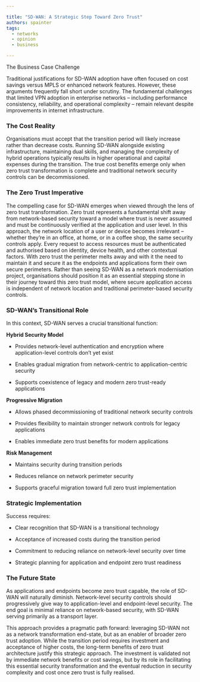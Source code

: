 ```yaml
---

title: "SD-WAN: A Strategic Step Toward Zero Trust"
authors: spainter
tags:
  - networks
  - opinion
  - business

---
```


The Business Case Challenge

Traditional justifications for SD-WAN adoption have often focused on cost savings versus MPLS or enhanced network features. However, these arguments frequently fall short under scrutiny. The fundamental challenges that limited VPN adoption in enterprise networks – including performance consistency, reliability, and operational complexity – remain relevant despite improvements in internet infrastructure.
<!-- truncate -->
### The Cost Reality

Organisations must accept that the transition period will likely increase rather than decrease costs. Running SD-WAN alongside existing infrastructure, maintaining dual skills, and managing the complexity of hybrid operations typically results in higher operational and capital expenses during the transition. The true cost benefits emerge only when zero trust transformation is complete and traditional network security controls can be decommissioned.

### The Zero Trust Imperative

The compelling case for SD-WAN emerges when viewed through the lens of zero trust transformation. Zero trust represents a fundamental shift away from network-based security toward a model where trust is never assumed and must be continuously verified at the application and user level. In this approach, the network location of a user or device becomes irrelevant – whether they’re in an office, at home, or in a coffee shop, the same security controls apply. Every request to access resources must be authenticated and authorised based on identity, device health, and other contextual factors. With zero trust the perimeter melts away and with it the need to maintain it and secure it as the endpoints and applications form their own secure perimeters. Rather than seeing SD-WAN as a network modernisation project, organisations should position it as an essential stepping stone in their journey toward this zero trust model, where secure application access is independent of network location and traditional perimeter-based security controls.

### SD-WAN’s Transitional Role

In this context, SD-WAN serves a crucial transitional function:

**Hybrid Security Model**

- Provides network-level authentication and encryption where application-level controls don’t yet exist

- Enables gradual migration from network-centric to application-centric security

- Supports coexistence of legacy and modern zero trust-ready applications

**Progressive Migration**

- Allows phased decommissioning of traditional network security controls

- Provides flexibility to maintain stronger network controls for legacy applications

- Enables immediate zero trust benefits for modern applications

**Risk Management**

- Maintains security during transition periods

- Reduces reliance on network perimeter security

- Supports graceful migration toward full zero trust implementation

### Strategic Implementation

Success requires:

- Clear recognition that SD-WAN is a transitional technology

- Acceptance of increased costs during the transition period

- Commitment to reducing reliance on network-level security over time

- Strategic planning for application and endpoint zero trust readiness

### The Future State

As applications and endpoints become zero trust capable, the role of SD-WAN will naturally diminish. Network-level security controls should progressively give way to application-level and endpoint-level security. The end goal is minimal reliance on network-based security, with SD-WAN serving primarily as a transport layer.

This approach provides a pragmatic path forward: leveraging SD-WAN not as a network transformation end-state, but as an enabler of broader zero trust adoption. While the transition period requires investment and acceptance of higher costs, the long-term benefits of zero trust architecture justify this strategic approach. The investment is validated not by immediate network benefits or cost savings, but by its role in facilitating this essential security transformation and the eventual reduction in security complexity and cost once zero trust is fully realised.​​​​​​​​​​​​​​​​
